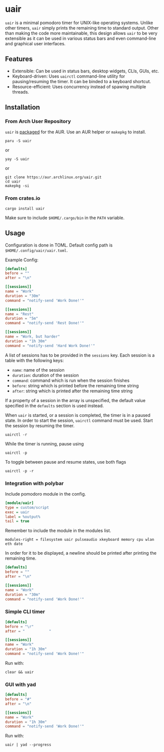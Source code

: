 # uair

`uair` is a minimal pomodoro timer for UNIX-like operating systems. Unlike other timers, `uair` simply prints the remaining time to standard output. Other than making the code more maintainable, this design allows `uair` to be very extensible as it can be used in various status bars and even command-line and graphical user interfaces.

## Features

- Extensible: Can be used in status bars, desktop widgets, CLIs, GUIs, etc.
- Keyboard-driven: Uses `uairctl` command-line utility for pausing/resuming the timer. It can be binded to a keyboard shortcut.
- Resource-efficient: Uses concurrency instead of spawing multiple threads.

## Installation

### From Arch User Repository

`uair` is [packaged](https://aur.archlinux.org/packages/uair) for the AUR. Use an AUR helper or `makepkg` to install.

```
paru -S uair
```

or

```
yay -S uair
```

or

```
git clone https://aur.archlinux.org/uair.git
cd uair
makepkg -si
```

### From crates.io

```
cargo install uair
```

Make sure to include `$HOME/.cargo/bin` in the `PATH` variable.

## Usage

Configuration is done in TOML. Default config path is `$HOME/.config/uair/uair.toml`.

Example Config:

```toml
[defaults]
before = ""
after = "\n"

[[sessions]]
name = "Work"
duration = "30m"
command = "notify-send 'Work Done!'"

[[sessions]]
name = "Rest"
duration = "5m"
command = "notify-send 'Rest Done!'"

[[sessions]]
name = "Work, but harder"
duration = "1h 30m"
command = "notify-send 'Hard Work Done!'"
```

A list of sessions has to be provided in the `sessions` key. Each session is a table with the following keys:

- `name`: name of the session
- `duration`: duration of the session
- `command`: command which is run when the session finishes
- `before`: string which is printed before the remaining time string
- `after`: string which is printed after the remaining time string

If a property of a session in the array is unspecified, the default value specified in the `defaults` section is used instead.

When `uair` is started, or a session is completed, the timer is in a paused state. In order to start the session, `uairctl` command must be used. Start the session by resuming the timer.

```
uairctl -r
```

While the timer is running, pause using

```
uairctl -p
```

To toggle between pause and resume states, use both flags

```
uairctl -p -r
```

### Integration with polybar

Include pomodoro module in the config.

```ini
[module/uair]
type = custom/script
exec = uair
label = %output%
tail = true
```

Remember to include the module in the modules list.

```
modules-right = filesystem uair pulseaudio xkeyboard memory cpu wlan eth date
```

In order for it to be displayed, a newline should be printed after printing the remaining time.

```toml
[defaults]
before = ""
after = "\n"

[[sessions]]
name = "Work"
duration = "30m"
command = "notify-send 'Work Done!'"
```

### Simple CLI timer

```toml
[defaults]
before = "\r"
after = "           "

[[sessions]]
name = "Work"
duration = "1h 30m"
command = "notify-send 'Work Done!'"
```

Run with:

```
clear && uair
```

### GUI with yad

```toml
[defaults]
before = "#"
after = "\n"

[[sessions]]
name = "Work"
duration = "1h 30m"
command = "notify-send 'Work Done!'"
```

Run with:

```
uair | yad --progress
```
